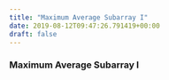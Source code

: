 ```yaml
---
title: "Maximum Average Subarray I"
date: 2019-08-12T09:47:26.791419+00:00
draft: false
---
```


### Maximum Average Subarray I
